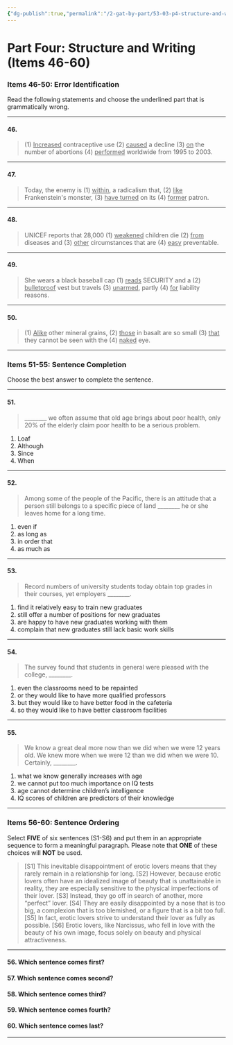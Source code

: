 ```yaml
---
{"dg-publish":true,"permalink":"/2-gat-by-part/53-03-p4-structure-and-writing/"}
---
```


# Part Four: Structure and Writing (Items 46-60)

### Items 46-50: Error Identification  
Read the following statements and choose the underlined part that is grammatically wrong.

---

#### 46.  
> (1) <u>Increased</u> contraceptive use (2) <u>caused</u> a decline (3) <u>on</u> the number of abortions (4) <u>performed</u> worldwide from 1995 to 2003.

---

#### 47.  
> Today, the enemy is (1) <u>within</u>, a radicalism that, (2) <u>like</u> Frankenstein's monster, (3) <u>have turned</u> on its (4) <u>former</u> patron.

---

#### 48.  
> UNICEF reports that 28,000 (1) <u>weakened</u> children die (2) <u>from</u> diseases and (3) <u>other</u> circumstances that are (4) <u>easy</u> preventable.

---

#### 49.  
> She wears a black baseball cap (1) <u>reads</u> SECURITY and a (2) <u>bulletproof</u> vest but travels (3) <u>unarmed</u>, partly (4) <u>for</u> liability reasons.

---

#### 50.  
> (1) <u>Alike</u> other mineral grains, (2) <u>those</u> in basalt are so small (3) <u>that</u> they cannot be seen with the (4) <u>naked</u> eye.

---

### Items 51-55: Sentence Completion  
Choose the best answer to complete the sentence.

---

#### 51.  
> \_\_\_\_\_\_\_\_ we often assume that old age brings about poor health, only 20% of the elderly claim poor health to be a serious problem.  
1. Loaf  
2. Although  
3. Since  
4. When  

---

#### 52.  
> Among some of the people of the Pacific, there is an attitude that a person still belongs to a specific piece of land \_\_\_\_\_\_\_\_ he or she leaves home for a long time.  
1. even if  
2. as long as  
3. in order that  
4. as much as  

---

#### 53.  
> Record numbers of university students today obtain top grades in their courses, yet employers \_\_\_\_\_\_\_\_.  
1. find it relatively easy to train new graduates  
2. still offer a number of positions for new graduates  
3. are happy to have new graduates working with them  
4. complain that new graduates still lack basic work skills  

---

#### 54.  
> The survey found that students in general were pleased with the college, \_\_\_\_\_\_\_\_.  
1. even the classrooms need to be repainted  
2. or they would like to have more qualified professors  
3. but they would like to have better food in the cafeteria  
4. so they would like to have better classroom facilities  

---

#### 55.  
> We know a great deal more now than we did when we were 12 years old. We knew more when we were 12 than we did when we were 10. Certainly, \_\_\_\_\_\_\_\_.  
1. what we know generally increases with age  
2. we cannot put too much importance on IQ tests  
3. age cannot determine children’s intelligence  
4. IQ scores of children are predictors of their knowledge  

---

### Items 56-60: Sentence Ordering  
Select **FIVE** of six sentences (S1-S6) and put them in an appropriate sequence to form a meaningful paragraph. Please note that **ONE** of these choices will **NOT** be used.

> [S1] This inevitable disappointment of erotic lovers means that they rarely remain in a relationship for long.
> [S2] However, because erotic lovers often have an idealized image of beauty that is unattainable in reality, they are especially sensitive to the physical imperfections of their lover.
> [S3] Instead, they go off in search of another, more “perfect” lover.
> [S4] They are easily disappointed by a nose that is too big, a complexion that is too blemished, or a figure that is a bit too full.
> [S5] In fact, erotic lovers strive to understand their lover as fully as possible.
> [S6] Erotic lovers, like Narcissus, who fell in love with the beauty of his own image, focus solely on beauty and physical attractiveness.

---

#### 56. Which sentence comes **first**?

#### 57. Which sentence comes **second**?

#### 58. Which sentence comes **third**?

#### 59. Which sentence comes **fourth**?

#### 60. Which sentence comes **last**?

---
